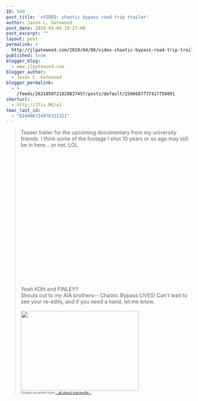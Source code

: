 ```yaml
---
ID: 540
post_title: '>VIDEO: chaotic bypass road trip trailer'
author: Jason L. Gatewood
post_date: 2010-04-06 20:27:00
post_excerpt: ""
layout: post
permalink: >
  http://jlgatewood.com/2010/04/06/video-chaotic-bypass-road-trip-trailer/
published: true
blogger_blog:
  - www.jlgatewood.com
blogger_author:
  - Jason L. Gatewood
blogger_permalink:
  - >
    /feeds/2631850721828837457/posts/default/2586687777417750891
shorturl:
  - http://J7is.ME/a1
tmac_last_id:
  - "624406724976312321"
---
```

><div>Teaser trailer for the upcoming documentary from my university friends. I think some of the footage I shot 10 years or so ago may still be in here... or not. LOL. <br /><br /><object height="320" width="640"><param name="movie" value="http://www.youtube.com/v/knbtAy9j7qQ&hl=en_US&fs=1&rel=0&color1=0xe1600f&color2=0xfebd01"></param><param name="allowFullScreen" value="true"></param><param name="allowscriptaccess" value="always"></param><embed src="http://www.youtube.com/v/knbtAy9j7qQ&hl=en_US&fs=1&rel=0&color1=0xe1600f&color2=0xfebd01" type="application/x-shockwave-flash" allowscriptaccess="always" allowfullscreen="true" width="640" height="340"></embed></object><br /><br />Yeah KOH and FINLEY!! <br />Shouts out to my AIA brothers-- Chaotic Bypass LIVES! Can't wait to see your re-edits, and if you need a hand, let me know.<br /><br /><img height="216" src="http://posterous.com/getfile/files.posterous.com/starrwulfe/Z7M4s7OQM4wY6R17tyGbQB7ikUzzFqLAGIWzllum0pQQzPbCcEgJI8YGpAYx/PastedGraphic-1.png" width="320" /> <br /><div style="font-size: 9px;">Posted via email from <a href="http://starrwulfe.info/video-chaotic-bypass-road-trip-trailer">...all about starrwulfe...</a>  </div></div>